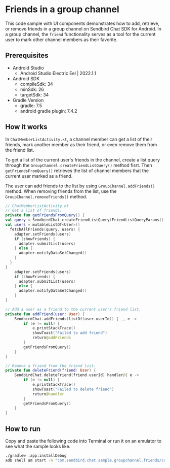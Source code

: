 # Friends in a group channel

This code sample with UI components demonstrates how to add, retrieve, or remove friends in a group channel on Sendbird Chat SDK for Android. In a group channel, the `friend` functionality serves as a tool for the current user to mark other channel members as their favorite.

## Prerequisites

+ Android Studio
  + Android Studio Electric Eel | 2022.1.1
+ Android SDK
    + compileSdk: 34
    + minSdk: 26
    + targetSdk: 34
+ Gradle Version
    + gradle: 7.5
    + android gradle plugin: 7.4.2

## How it works

In `ChatMemberListActivity.kt`, a channel member can get a list of their friends, mark another member as their friend, or even remove them from the friend list. 

To get a list of the current user's friends in the channel, create a list query through the `GroupChannel.createFriendListQuery()` method fisrt. Then `getFriendsFromQuery()` retrieves the list of channel members that the current user marked as a friend. 

The user can add friends to the list by using `GroupChannel.addFriends()` method. When removing friends from the list, use the `GroupChannel.removeFriends()` method.

``` kotlin
// ChatMemberListActivity.kt
// Get a list of friends.
private fun getFriendsFromQuery() { 
val query = SendbirdChat.createFriendListQuery(FriendListQueryParams())
val users = mutableListOf<User>()
  fetchAllFriends(query, users) { 
    adapter.setFriends(users) 
    if (showFriends) { 
      adapter.submitList(users) 
    } else { 
      adapter.notifyDataSetChanged() 
    } 
  } 
}
    adapter.setFriends(users)
    if (showFriends) {
      adapter.submitList(users)
    } else {
      adapter.notifyDataSetChanged()
    }
}

// Add a user as a friend to the current user's friend list.
private fun addFriend(user: User) {
    SendbirdChat.addFriends(listOf(user.userId)) { _, e ->
        if (e != null) {
            e.printStackTrace()
            showToast("Failed to add friend")
            return@addFriends
        }
        getFriendsFromQuery()
    }
}

// Remove a friend from the friend list.
private fun deleteFriend(friend: User) {
    SendbirdChat.deleteFriend(friend.userId) handler@{ e ->
        if (e != null) {
            e.printStackTrace()
            showToast("Failed to delete friend")
            return@handler
        }
        getFriendsFromQuery()
    }
}
```

## How to run

Copy and paste the following code into Terminal or run it on an emulator to see what the sample looks like.

``` bash
./gradlew :app:installDebug
adb shell am start -n "com.sendbird.chat.sample.groupchannel.friends/com.sendbird.chat.sample.groupchannel.friends.base.SplashActivity" -a android.intent.action.MAIN -c android.intent.category.LAUNCHER
```
